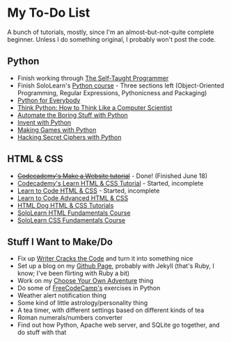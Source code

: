 # My To-Do List
A bunch of tutorials, mostly, since I'm an almost-but-not-quite complete beginner. Unless I do something original, I probably won't post the code.

## Python
* Finish working through [The Self-Taught Programmer](https://smile.amazon.com/Self-Taught-Programmer-Definitive-Programming-Professionally-ebook/dp/B01M01YDQA)
* Finish SoloLearn's [Python course](https://sololearn.com/Course/Python/) - Three sections left (Object-Oriented Programming, Regular Expressions, Pythonicness and Packaging)
* [Python for Everybody](https://www.py4e.com/book.php)
* [Think Python: How to Think Like a Computer Scientist](http://greenteapress.com/wp/think-python/)
* [Automate the Boring Stuff with Python](http://automatetheboringstuff.com/)
* [Invent with Python](https://inventwithpython.com/)
* [Making Games with Python](https://inventwithpython.com/pygame/chapters/)
* [Hacking Secret Ciphers with Python](https://inventwithpython.com/hacking/chapters/)

## HTML & CSS
* ~~[Codecademy's Make a Website tutorial](https://www.codecademy.com/learn/make-a-website)~~ - Done! (Finished June 18)
* [Codecademy's Learn HTML & CSS Tutorial](https://www.codecademy.com/learn/learn-html-css) - Started, incomplete
* [Learn to Code HTML & CSS](http://learn.shayhowe.com/html-css/) - Started, incomplete
* [Learn to Code Advanced HTML & CSS](http://learn.shayhowe.com/advanced-html-css/)
* [HTML Dog HTML & CSS Tutorials](http://htmldog.com/guides/)
* [SoloLearn HTML Fundamentals Course](https://www.sololearn.com/Course/HTML/)
* [SoloLearn CSS Fundamentals Course](https://www.sololearn.com/Course/CSS/)

## Stuff I Want to Make/Do
* Fix up [Writer Cracks the Code](https://writercracksthecode.neocities.org/) and turn it into something nice
* Set up a blog on my [Github Page](http://morrisa-n.github.io), probably with Jekyll (that's Ruby, I know; I've been flirting with Ruby a bit)
* Work on my [Choose Your Own Adventure](https://github.com/morrisa-n/CYOA) thing
* Do some of [FreeCodeCamp's](https://www.freecodecamp.com) exercises in Python
* Weather alert notification thing
* Some kind of little astrology/personality thing
* A tea timer, with different settings based on different kinds of tea
* Roman numerals/numbers converter
* Find out how Python, Apache web server, and SQLite go together, and do stuff with that
